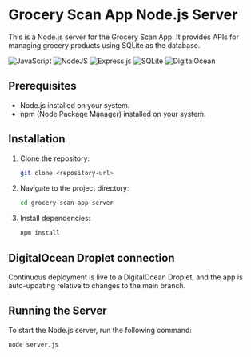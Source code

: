 # Grocery Scan App Node.js Server

This is a Node.js server for the Grocery Scan App. It provides APIs for managing grocery products using SQLite as the database.

![JavaScript](https://img.shields.io/badge/javascript-%23323330.svg?style=for-the-badge&logo=javascript&logoColor=%23F7DF1E) ![NodeJS](https://img.shields.io/badge/node.js-6DA55F?style=for-the-badge&logo=node.js&logoColor=white) ![Express.js](https://img.shields.io/badge/express.js-%23404d59.svg?style=for-the-badge&logo=express&logoColor=%2361DAFB) ![SQLite](https://img.shields.io/badge/sqlite-%2307405e.svg?style=for-the-badge&logo=sqlite&logoColor=white) ![DigitalOcean](https://img.shields.io/badge/DigitalOcean-%230167ff.svg?style=for-the-badge&logo=digitalOcean&logoColor=white)

## Prerequisites

- Node.js installed on your system.
- npm (Node Package Manager) installed on your system.

## Installation

1. Clone the repository:

    ```bash
    git clone <repository-url>
    ```

2. Navigate to the project directory:

    ```bash
    cd grocery-scan-app-server
    ```

3. Install dependencies:

    ```bash
    npm install
    ```

## DigitalOcean Droplet connection

Continuous deployment is live to a DigitalOcean Droplet, and the app is auto-updating relative to changes to the main branch.


## Running the Server

To start the Node.js server, run the following command:

```bash
node server.js
```
